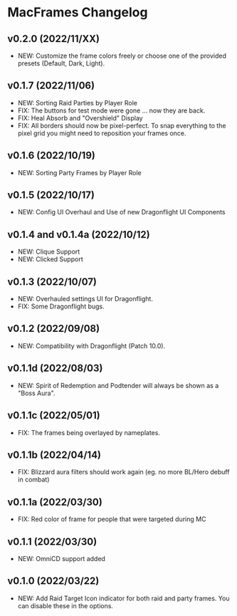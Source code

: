 # MacFrames Changelog

## v0.2.0 (2022/11/XX)
* NEW: Customize the frame colors freely or choose one of the provided presets (Default, Dark, Light).

## v0.1.7 (2022/11/06)
* NEW: Sorting Raid Parties by Player Role
* FIX: The buttons for test mode were gone ... now they are back.
* FIX: Heal Absorb and "Overshield" Display 
* FIX: All borders should now be pixel-perfect. To snap everything to the pixel grid you might need to reposition your frames once.

## v0.1.6 (2022/10/19)
* NEW: Sorting Party Frames by Player Role

## v0.1.5 (2022/10/17)
* NEW: Config UI Overhaul and Use of new Dragonflight UI Components

## v0.1.4 and v0.1.4a (2022/10/12)
* NEW: Clique Support
* NEW: Clicked Support

## v0.1.3 (2022/10/07)
* NEW: Overhauled settings UI for Dragonflight.
* FIX: Some Dragonflight bugs.

## v0.1.2 (2022/09/08)
* NEW: Compatibility with Dragonflight (Patch 10.0).

## v0.1.1d (2022/08/03)
* NEW: Spirit of Redemption and Podtender will always be shown as a "Boss Aura".

## v0.1.1c (2022/05/01)
* FIX: The frames being overlayed by nameplates.

## v0.1.1b (2022/04/14)
* FIX: Blizzard aura filters should work again (eg. no more BL/Hero debuff in combat)

## v0.1.1a (2022/03/30)
* FIX: Red color of frame for people that were targeted during MC

## v0.1.1 (2022/03/30)
* NEW: OmniCD support added

## v0.1.0 (2022/03/22)
* NEW: Add Raid Target Icon indicator for both raid and party frames. You can disable these in the options.
